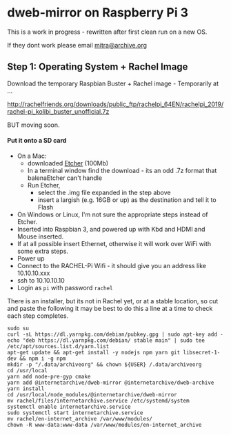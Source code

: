 # dweb-mirror on Raspberry Pi 3

This is a work in progress - rewritten after first clean run on a new OS.

If they dont work please email mitra@archive.org

## Step 1: Operating System + Rachel Image

Download the temporary Raspbian Buster + Rachel image - 
Temporarily at ...

http://rachelfriends.org/downloads/public_ftp/rachelpi_64EN/rachelpi_2019/rachel-pi_kolibi_buster_unofficial.7z

BUT moving soon.

#### Put it onto a SD card
* On a Mac:
  * downloaded [Etcher](https://www.balena.io/etcher/) (100Mb)
  * In a terminal window find the download - its an odd .7z format that balenaEtcher can't handle
  * Run Etcher,
    * select the .img file expanded in the step above
    * insert a largish (e.g. 16GB or up) as the destination and tell it to Flash
* On Windows or Linux, I'm not sure the appropriate steps instead of Etcher. 
* Inserted into Raspbian 3, and powered up with Kbd and HDMI and Mouse inserted. 
* If at all possible insert Ethernet, otherwise it will work over WiFi with some extra steps.
* Power up
* Connect to the RACHEL-Pi Wifi - it should give you an address like 10.10.10.xxx
* ssh to 10.10.10.10
* Login as `pi` with password `rachel`

There is an installer, but its not in Rachel yet, or at a stable location, 
so cut and paste the following
it may be best to do this a line at a time to check each step completes.
```
sudo su
curl -sL https://dl.yarnpkg.com/debian/pubkey.gpg | sudo apt-key add -
echo "deb https://dl.yarnpkg.com/debian/ stable main" | sudo tee /etc/apt/sources.list.d/yarn.list
apt-get update && apt-get install -y nodejs npm yarn git libsecret-1-dev && npm i -g npm
mkdir -p "/.data/archiveorg" && chown ${USER} /.data/archiveorg
cd /usr/local
yarn add node-pre-gyp cmake
yarn add @internetarchive/dweb-mirror @internetarchive/dweb-archive
yarn install
cd /usr/local/node_modules/@internetarchive/dweb-mirror
mv rachel/files/internetarchive.service /etc/systemd/system
systemctl enable internetarchive.service
sudo systemctl start internetarchive.service
mv rachel/en-internet_archive /var/www/modules/
chown -R www-data:www-data /var/www/modules/en-internet_archive
```
